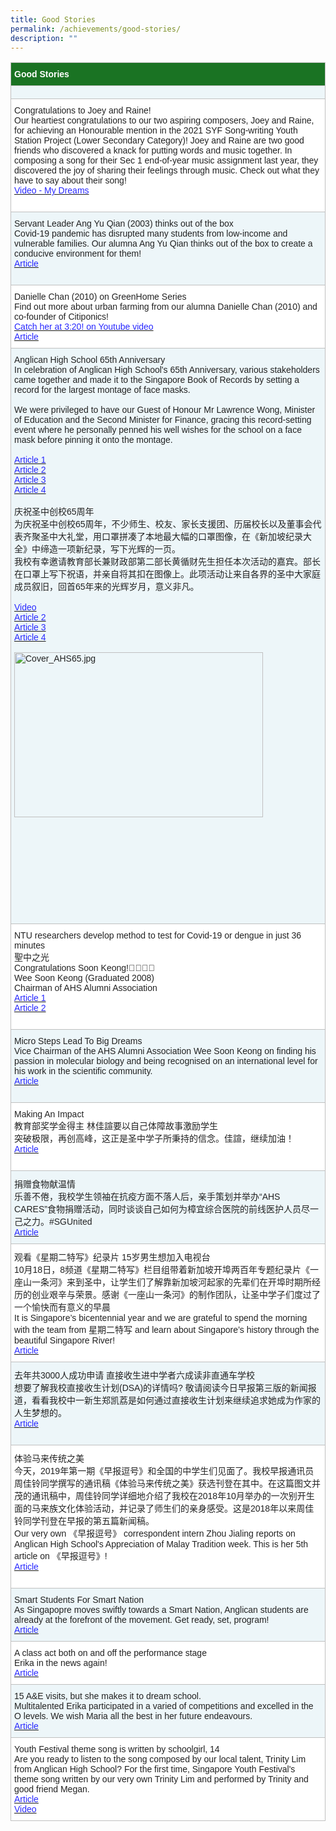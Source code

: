 ```yaml
---
title: Good Stories
permalink: /achievements/good-stories/
description: ""
---
```

<table style="border-collapse:collapse;border-spacing:0" class="tg"><thead><tr><th style="background-color:#1A7323;border-color:#c0c0c0;border-style:solid;border-width:1px;color:#FFF;font-family:Arial, sans-serif;font-size:14px;font-weight:bold;overflow:hidden;padding:10px 5px;text-align:left;vertical-align:top;word-break:normal"><span style="color:#FFF;background-color:#1A7323">Good Stories</span></th></tr></thead><tbody><tr><td style="background-color:#EDF6F9;border-color:#c0c0c0;border-style:solid;border-width:1px;color:#222;font-family:Arial, sans-serif;font-size:14px;font-weight:bold;overflow:hidden;padding:10px 5px;text-align:left;vertical-align:top;word-break:normal"></td></tr><tr><td style="background-color:#FFF;border-color:#c0c0c0;border-style:solid;border-width:1px;color:#222;font-family:Arial, sans-serif;font-size:14px;overflow:hidden;padding:10px 5px;text-align:left;vertical-align:top;word-break:normal">Congratulations to Joey and Raine!<br><span style="color:#222;background-color:#FFF">Our heartiest congratulations to our two aspiring composers, Joey and Raine, for achieving an Honourable mention in the 2021 SYF Song-writing Youth Station Project (Lower Secondary Category)! Joey and Raine are two good friends who discovered a knack for putting words and music together. In composing a song for their Sec 1 end-of-year music assignment last year, they discovered the joy of sharing their feelings through music. Check out what they have to say about their song!</span><br><a href="https://www.youtube.com/watch?v=n4921OZID6s&t=75s" target="_blank" rel="noopener noreferrer"><span style="text-decoration:none;color:#2828FF">Video - My Dreams</span></a><br><br></td></tr><tr><td style="background-color:#EDF6F9;border-color:#c0c0c0;border-style:solid;border-width:1px;color:#222;font-family:Arial, sans-serif;font-size:14px;overflow:hidden;padding:10px 5px;text-align:left;vertical-align:top;word-break:normal">Servant Leader Ang Yu Qian (2003) thinks out of the box<br><span style="color:#222;background-color:#EDF6F9">Covid-19 pandemic has disrupted many students from low-income and vulnerable families. Our alumna Ang Yu Qian thinks out of the box to create a conducive environment for them!</span><br><a href="https://www.channelnewsasia.com/singapore/cardboard-tables-classroom-in-a-box-low-income-families-covid-1973146" target="_blank" rel="noopener noreferrer"><span style="text-decoration:none;color:#2828FF">Article</span></a><br><br></td></tr><tr><td style="background-color:#FFF;border-color:#c0c0c0;border-style:solid;border-width:1px;color:#222;font-family:Arial, sans-serif;font-size:14px;overflow:hidden;padding:10px 5px;text-align:left;vertical-align:top;word-break:normal">Danielle Chan (2010) on GreenHome Series<br><span style="color:#222;background-color:#FFF">Find out more about urban farming from our alumna Danielle Chan (2010) and co-founder of Citiponics!</span><br><a href="https://www.youtube.com/watch?v=TbJcSInAVfs" target="_blank" rel="noopener noreferrer"><span style="text-decoration:none;color:#2828FF">Catch her at 3:20! on Youtube video</span></a><br><a href="https://www.straitstimes.com/singapore/nine-multi-storey-carpark-rooftops-in-singapore-to-be-converted-to-urban-farms" target="_blank" rel="noopener noreferrer"><span style="text-decoration:none;color:#2828FF">Article</span></a><br><span style="color:#222;background-color:#FFF"> </span></td></tr><tr><td style="background-color:#EDF6F9;border-color:#c0c0c0;border-style:solid;border-width:1px;color:#222;font-family:Arial, sans-serif;font-size:14px;overflow:hidden;padding:10px 5px;text-align:left;vertical-align:top;word-break:normal">Anglican High School 65th Anniversary<br><span style="color:#222;background-color:#EDF6F9">In celebration of Anglican High School's 65th Anniversary, various stakeholders came together and made it to the Singapore Book of Records by setting a record for the largest montage of face masks.</span><br><br><span style="color:#222;background-color:#EDF6F9">We were privileged to have our Guest of Honour Mr Lawrence Wong, Minister of Education and the Second Minister for Finance, gracing this record-setting event where he personally penned his well wishes for the school on a face mask before pinning it onto the montage.</span><br><br><a href="https://www.moe.gov.sg/news/speeches/20210313-speech-by-mr-lawrence-wong-minister-for-education-at-anglican-high-schools-65th-anniversary-celebration" target="_blank" rel="noopener noreferrer"><span style="text-decoration:none;color:#2828FF">Article 1</span></a><br><a href="https://www.straitstimes.com/singapore/politics/education-minister-lawrence-wong-urges-teachers-school-staff-to-take-covid-19-jab" target="_blank" rel="noopener noreferrer"><span style="text-decoration:none;color:#2828FF">Article 2</span></a><br><a href="https://www.instagram.com/p/CMW_cRan85a/?igshid=hlpdvl3pkug6" target="_blank" rel="noopener noreferrer"><span style="text-decoration:none;color:#2828FF">Article 3</span></a><br><a href="https://singaporerecords.com/largest-montage-of-cloth-masks/" target="_blank" rel="noopener noreferrer"><span style="text-decoration:none;color:#2828FF">Article 4</span></a><br><br>庆祝圣中创校65周年<br><span style="color:#222;background-color:#EDF6F9">为庆祝圣中创校65周年，不少师生、校友、家长支援团、历届校长以及董事会代表齐聚圣中大礼堂，用口罩拼凑了本地最大幅的口罩图像，在《新加坡纪录大全》中缔造一项新纪录，写下光辉的一页。</span><br><span style="color:#222;background-color:#EDF6F9">我校有幸邀请教育部长兼财政部第二部长黄循财先生担任本次活动的嘉宾。部长在口罩上写下祝语，并亲自将其扣在图像上。此项活动让来自各界的圣中大家庭成员叙旧，回首65年来的光辉岁月，意义非凡。</span><br><br><a href="https://www.youtube.com/watch?v=e28DtKPT3bs" target="_blank" rel="noopener noreferrer"><span style="text-decoration:none;color:#2828FF">Video</span></a><br><a href="https://www.8world.com/news/singapore/article/ahs-singapore-book-of-records-1417821" target="_blank" rel="noopener noreferrer"><span style="text-decoration:none;color:#2828FF">Article 2</span></a><br><a href="https://www.zaobao.com.sg/news/singapore/story20210314-1131110?amp" target="_blank" rel="noopener noreferrer"><span style="text-decoration:none;color:#2828FF">Article 3</span></a><br><a href="https://www.shicheng.news/show/938779.amp" target="_blank" rel="noopener noreferrer"><span style="text-decoration:none;color:#2828FF">Article 4</span></a><br><br><img src="https://anglicanhigh-moe-edu-sg-admin.cwp.sg/qql/slot/u373/Achievements/AHS65/Cover_AHS65.jpg" alt="Cover_AHS65.jpg" width="398" height="264"><br><br><br><br><br><br><br><br><br><br><br></td></tr><tr><td style="background-color:#FFF;border-color:#c0c0c0;border-style:solid;border-width:1px;color:#222;font-family:Arial, sans-serif;font-size:14px;overflow:hidden;padding:10px 5px;text-align:left;vertical-align:top;word-break:normal">NTU researchers develop method to  test for Covid-19 or dengue in just 36 minutes<br><span style="color:#222;background-color:#FFF">聖中之光</span><br><span style="color:#222;background-color:#FFF">Congratulations Soon Keong!👍🏼👏🏼</span><br><span style="color:#222;background-color:#FFF">Wee Soon Keong (Graduated 2008)</span><br><span style="color:#222;background-color:#FFF">Chairman of AHS Alumni Association</span><br><a href="https://www.straitstimes.com/singapore/health/ntu-researchers-develop-method-to-tell-if-someone-has-covid-19-or-dengue-in-just-36" target="_blank" rel="noopener noreferrer"><span style="text-decoration:none;color:#2828FF">Article 1</span></a><br><a href="https://www.zaobao.com.sg/znews/singapore/story20200728-1072448" target="_blank" rel="noopener noreferrer"><span style="text-decoration:none;color:#2828FF">Article 2</span></a><br><br></td></tr><tr><td style="background-color:#EDF6F9;border-color:#c0c0c0;border-style:solid;border-width:1px;color:#222;font-family:Arial, sans-serif;font-size:14px;overflow:hidden;padding:10px 5px;text-align:left;vertical-align:top;word-break:normal">Micro Steps Lead To Big Dreams<br><span style="color:#222;background-color:#EDF6F9">Vice Chairman of the AHS Alumni Association Wee Soon Keong on finding his passion in molecular biology and being recognised on an international level for his work in the scientific community.</span><br><a href="http://enewsletter.ntu.edu.sg/(X(1)S(gf23kjbeye5z1x0phogfv2e3))/thelkcmedicine/Issue36/Pages/Wee-Soon-Keong.aspx?AspxAutoDetectCookieSupport=1" target="_blank" rel="noopener noreferrer"><span style="text-decoration:none;color:#2828FF">Article</span></a><br><br></td></tr><tr><td style="background-color:#FFF;border-color:#c0c0c0;border-style:solid;border-width:1px;color:#222;font-family:Arial, sans-serif;font-size:14px;overflow:hidden;padding:10px 5px;text-align:left;vertical-align:top;word-break:normal">Making An Impact<br><span style="color:#222;background-color:#FFF">教育部奖学金得主 林佳諠要以自己体障故事激励学生</span><br><span style="color:#222;background-color:#FFF">突破极限，再创高峰，这正是圣中学子所秉持的信念。佳諠，继续加油！</span><br><a href="https://www.zaobao.com.sg/news/singapore/story20200822-1078737?fbclid=IwAR1xiyck_Q2EY0yXLxLTGaKinac-sCBLShnyvCYd1ox-NR_HlUcdrtO5OJs" target="_blank" rel="noopener noreferrer"><span style="text-decoration:none;color:#2828FF">Article</span></a><br><br></td></tr><tr><td style="background-color:#EDF6F9;border-color:#c0c0c0;border-style:solid;border-width:1px;color:#222;font-family:Arial, sans-serif;font-size:14px;overflow:hidden;padding:10px 5px;text-align:left;vertical-align:top;word-break:normal">捐赠食物献温情<br><span style="color:#222;background-color:#EDF6F9">乐善不倦，我校学生领袖在抗疫方面不落人后，亲手策划并举办“AHS CARES”食物捐赠活动，同时谈谈自己如何为樟宜综合医院的前线医护人员尽一己之力。#SGUnited</span><br><a href="https://www.zaobao.com.sg/zlifestyle/powerup/story20200310-1035692" target="_blank" rel="noopener noreferrer"><span style="text-decoration:none;color:#2828FF">Article</span></a><br><span style="color:#222;background-color:#EDF6F9"> </span></td></tr><tr><td style="background-color:#FFF;border-color:#c0c0c0;border-style:solid;border-width:1px;color:#222;font-family:Arial, sans-serif;font-size:14px;overflow:hidden;padding:10px 5px;text-align:left;vertical-align:top;word-break:normal">观看《星期二特写》纪录片 15岁男生想加入电视台<br><span style="color:#222;background-color:#FFF">10月18日，8频道《星期二特写》栏目组带着新加坡开埠两百年专题纪录片《一座山一条河》来到圣中，让学生们了解靠新加坡河起家的先辈们在开埠时期所经历的创业艰辛与荣景。感谢《一座山一条河》的制作团队，让圣中学子们度过了一个愉快而有意义的早晨</span><br><span style="color:#222;background-color:#FFF">It is Singapore’s bicentennial year and we are grateful to spend the morning with the team from 星期二特写 and learn about Singapore’s history through the beautiful Singapore River!</span><br><a href="https://www.8world.com/news/singapore/article/bicentennial-tuesday-report-954906?fbclid=IwAR3voEGRisKZFwOLjd_iR4DE5GeQTRtCKfcTTi0t2kF4cJ25Uqe8urk60FU" target="_blank" rel="noopener noreferrer"><span style="text-decoration:none;color:#2828FF">Article</span></a><br><span style="color:#222;background-color:#FFF"> </span></td></tr><tr><td style="background-color:#EDF6F9;border-color:#c0c0c0;border-style:solid;border-width:1px;color:#222;font-family:Arial, sans-serif;font-size:14px;overflow:hidden;padding:10px 5px;text-align:left;vertical-align:top;word-break:normal">去年共3000人成功申请 直接收生进中学者六成读非直通车学校<br><span style="color:#222;background-color:#EDF6F9">想要了解我校直接收生计划(DSA)的详情吗? 敬请阅读今日早报第三版的新闻报道，看看我校中一新生郑凯荔是如何通过直接收生计划来继续追求她成为作家的人生梦想的。</span><br><a href="https://www.zaobao.com.sg/znews/singapore/story20190208-930051?utm_medium=Social&utm_source=Facebook&fbclid=IwAR3aX75fMKg6Lx8QOHB9ZMryBftLAaqFb08IYDII3RX0H10CZyL4jFpGBIU#Echobox=1549585825" target="_blank" rel="noopener noreferrer"><span style="text-decoration:none;color:#2828FF">Article</span></a><br><br></td></tr><tr><td style="background-color:#FFF;border-color:#c0c0c0;border-style:solid;border-width:1px;color:#222;font-family:Arial, sans-serif;font-size:14px;overflow:hidden;padding:10px 5px;text-align:left;vertical-align:top;word-break:normal">体验马来传统之美<br><span style="color:#222;background-color:#FFF">今天，2019年第一期《早报逗号》和全国的中学生们见面了。我校早报通讯员周佳铃同学撰写的通讯稿《体验马来传统之美》获选刊登在其中。在这篇图文并茂的通讯稿中，周佳铃同学详细地介绍了我校在2018年10月举办的一次别开生面的马来族文化体验活动，并记录了师生们的亲身感受。这是2018年以来周佳铃同学刊登在早报的第五篇新闻稿。</span><br><span style="color:#222;background-color:#FFF">Our very own 《早报逗号》 correspondent intern Zhou Jialing reports on Anglican High School's Appreciation of Malay Tradition week. This is her 5th article on 《早报逗号》!</span><br><a href="https://zbschools.sg/news/school/stories-10515?fbclid=IwAR2FofOsM5OPS58JVmuNQX_dcaQ2e0UtxX80Sn0nx0eJMMBXqtoLuVla97g" target="_blank" rel="noopener noreferrer"><span style="text-decoration:none;color:#2828FF">Article</span></a><br><br></td></tr><tr><td style="background-color:#EDF6F9;border-color:#c0c0c0;border-style:solid;border-width:1px;color:#222;font-family:Arial, sans-serif;font-size:14px;overflow:hidden;padding:10px 5px;text-align:left;vertical-align:top;word-break:normal">Smart Students For Smart Nation<br><span style="color:#222;background-color:#EDF6F9">As Singapopre moves swiftly towards a Smart Nation, Anglican students are already at the forefront of the movement. Get ready, set, program!</span><br><a href="https://www.straitstimes.com/singapore/education/smart-students-for-smart-nation" target="_blank" rel="noopener noreferrer"><span style="text-decoration:none;color:#2828FF">Article</span></a><br><span style="color:#222;background-color:#EDF6F9"> </span></td></tr><tr><td style="background-color:#FFF;border-color:#c0c0c0;border-style:solid;border-width:1px;color:#222;font-family:Arial, sans-serif;font-size:14px;overflow:hidden;padding:10px 5px;text-align:left;vertical-align:top;word-break:normal">A class act both on and off the performance stage<br><span style="color:#222;background-color:#FFF">Erika in the news again!</span><br><a href="https://www.straitstimes.com/singapore/education/a-class-act-both-on-and-off-the-performance-stage" target="_blank" rel="noopener noreferrer"><span style="text-decoration:none;color:#2828FF">Article</span></a><br><span style="color:#222;background-color:#FFF"> </span></td></tr><tr><td style="background-color:#EDF6F9;border-color:#c0c0c0;border-style:solid;border-width:1px;color:#222;font-family:Arial, sans-serif;font-size:14px;overflow:hidden;padding:10px 5px;text-align:left;vertical-align:top;word-break:normal">15 A&amp;E visits, but she makes it to dream school.<br><span style="color:#222;background-color:#EDF6F9">Multitalented Erika participated in a varied of competitions and excelled in the O levels. We wish Maria all the best in her future endeavours.</span><br><a href="https://www.straitstimes.com/singapore/education/15-ae-visits-but-she-makes-it-to-dream-school" target="_blank" rel="noopener noreferrer"><span style="text-decoration:none;color:#2828FF">Article</span></a><br><span style="color:#222;background-color:#EDF6F9"> </span></td></tr><tr><td style="background-color:#FFF;border-color:#c0c0c0;border-style:solid;border-width:1px;color:#222;font-family:Arial, sans-serif;font-size:14px;overflow:hidden;padding:10px 5px;text-align:left;vertical-align:top;word-break:normal">Youth Festival theme song is written by schoolgirl, 14<br><span style="color:#222;background-color:#FFF">Are you ready to listen to the song composed by our local talent, Trinity Lim from Anglican High School? For the first time, Singapore Youth Festival's theme song written by our very own Trinity Lim and performed by Trinity and good friend Megan.</span><br><a href="https://www.straitstimes.com/singapore/education/youth-festival-theme-song-is-written-by-schoolgirl-14" target="_blank" rel="noopener noreferrer"><span style="text-decoration:none;color:#2828FF">Article</span></a><br><a href="https://www.youtube.com/watch?v=YNn2K5ECjbc" target="_blank" rel="noopener noreferrer"><span style="text-decoration:none;color:#2828FF">Video</span></a></td></tr></tbody></table>